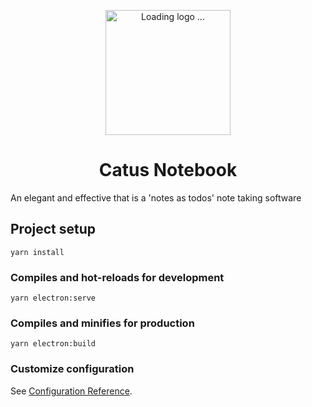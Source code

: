  <p align="center">
 <img src="https://pic.imgdb.cn/item/613f83f744eaada739e3d53c.png" alt="Loading logo ..." width="200"/>
</p>
<h1 align="center">Catus Notebook </h1>
An elegant and effective that is a 'notes as todos' note taking software 

## Project setup
```
yarn install
```

### Compiles and hot-reloads for development
```
yarn electron:serve
```

### Compiles and minifies for production
```
yarn electron:build
```


### Customize configuration
See [Configuration Reference](https://cli.vuejs.org/config/).
